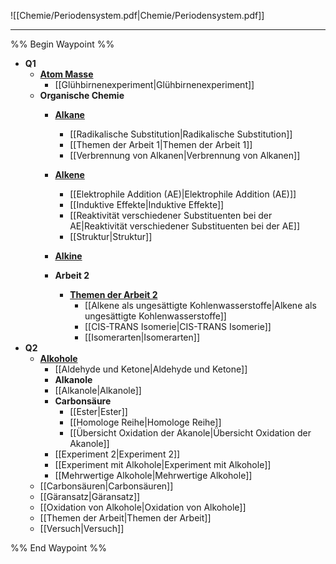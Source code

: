 ![[Chemie/Periodensystem.pdf|Chemie/Periodensystem.pdf]]

***

%% Begin Waypoint %%
- **Q1**
	- **[Atom Masse](./Q1/Atom%20Masse/Atom%20Masse.md)**
		- [[Glühbirnenexperiment|Glühbirnenexperiment]]
	- **Organische Chemie**
		- **[Alkane](./Q1/Organische%20Chemie/Alkane/Alkane.md)**
			- [[Radikalische Substitution|Radikalische Substitution]]
			- [[Themen der Arbeit 1|Themen der Arbeit 1]]
			- [[Verbrennung von Alkanen|Verbrennung von Alkanen]]
		- **[Alkene](./Q1/Organische%20Chemie/Alkene/Alkene.md)**
			- [[Elektrophile Addition (AE)|Elektrophile Addition (AE)]]
			- [[Induktive Effekte|Induktive Effekte]]
			- [[Reaktivität verschiedener Substituenten bei der AE|Reaktivität verschiedener Substituenten bei der AE]]
			- [[Struktur|Struktur]]
		- **[Alkine](./Q1/Organische%20Chemie/Alkine/Alkine.md)**

		- **Arbeit 2**
			- **[Themen der Arbeit 2](./Q1/Organische%20Chemie/Arbeit%202/Themen%20der%20Arbeit%202/Themen%20der%20Arbeit%202.md)**
				- [[Alkene als ungesättigte Kohlenwasserstoffe|Alkene als ungesättigte Kohlenwasserstoffe]]
				- [[CIS-TRANS Isomerie|CIS-TRANS Isomerie]]
				- [[Isomerarten|Isomerarten]]
- **Q2**
	- **[Alkohole](./Q2/Alkohole/Alkohole.md)**
		- [[Aldehyde und Ketone|Aldehyde und Ketone]]
		- **Alkanole**
		- [[Alkanole|Alkanole]]
		- **Carbonsäure**
			- [[Ester|Ester]]
			- [[Homologe Reihe|Homologe Reihe]]
			- [[Übersicht Oxidation der Akanole|Übersicht Oxidation der Akanole]]
		- [[Experiment 2|Experiment 2]]
		- [[Experiment mit Alkohole|Experiment mit Alkohole]]
		- [[Mehrwertige Alkohole|Mehrwertige Alkohole]]
	- [[Carbonsäuren|Carbonsäuren]]
	- [[Gäransatz|Gäransatz]]
	- [[Oxidation von Alkohole|Oxidation von Alkohole]]
	- [[Themen der Arbeit|Themen der Arbeit]]
	- [[Versuch|Versuch]]

%% End Waypoint %%

